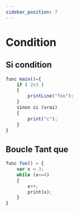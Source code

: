 ```yaml
---
sidebar_position: 7
---
```


# Condition

## Si condition
```jsx
func main()={
    if ( 2<3 ) 
    {
        printLine("foo");
    }
    sinon si (vrai)
    {
        print("c");
    }
}
```

## Boucle Tant que
```jsx
func foo() = {
    var x = 3;
    while (x<=4)
    {
        x++;
        print(x);
    }
}
```